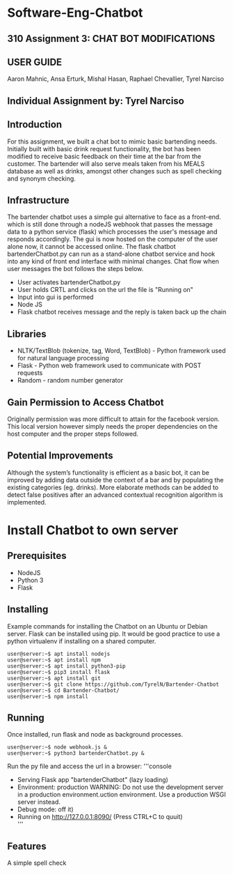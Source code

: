 # Software-Eng-Chatbot
## 310 Assignment 3: CHAT BOT MODIFICATIONS
## USER GUIDE
Aaron Mahnic,
Ansa Erturk,
Mishal Hasan,
Raphael Chevallier,
Tyrel Narciso
## Individual Assignment by: Tyrel Narciso

## Introduction
For this assignment, we built a chat bot to mimic basic bartending needs. Initially built with basic drink request functionality, the bot has been modified to receive basic feedback on their time at the bar from the customer. The bartender will also serve meals taken from his MEALS database as well as drinks, amongst other changes such as spell checking and synonym checking.


## Infrastructure
The bartender chatbot uses a simple gui alternative to face as a front-end. which is still done through a nodeJS webhook that passes the message data to a python service (flask) which processes the user's message and responds accordingly. The gui is now hosted on the computer of the user alone now, it cannot be accessed online. The flask chatbot bartenderChatbot.py can run as a stand-alone chatbot service and hook into any kind of front end interface with minimal changes. Chat flow when user messages the bot follows the steps below.
* User activates bartenderChatbot.py
* User holds CRTL and clicks on the url the file is "Running on"
* Input into gui is performed
* Node JS
* Flask chatbot receives message and the reply is taken back up the chain

## Libraries
* NLTK/TextBlob (tokenize, tag, Word, TextBlob) - Python framework used for natural language processing
* Flask - Python web framework used to communicate with POST requests
* Random - random number generator

## Gain Permission to Access Chatbot
Originally permission was more difficult to attain for the facebook version. This local version however simply needs the proper dependencies on the host computer and the proper steps followed.

## Potential Improvements
Although the system’s functionality is efficient as a basic bot, it can be improved by adding data outside the context of a bar and by populating the existing categories (eg. drinks). More elaborate methods can be added to detect false positives after an advanced contextual recognition algorithm is implemented. 

# Install Chatbot to own server
## Prerequisites
* NodeJS
* Python 3
* Flask

## Installing
Example commands for installing the Chatbot on an Ubuntu or Debian server. Flask can be installed using pip. It would be good practice to use a python virtualenv if installing on a shared computer.
```console
user@server:~$ apt install nodejs 
user@server:~$ apt install npm
user@server:~$ apt install python3-pip
user@server:~$ pip3 install flask
user@server:~$ apt install git
user@server:~$ git clone https://github.com/TyrelN/Bartender-Chatbot
user@server:~$ cd Bartender-Chatbot/
user@server:~$ npm install
```
## Running
Once installed, run flask and node as background processes.
```console
user@server:~$ node webhook.js &
user@server:~$ python3 bartenderChatbot.py &
```
Run the py file and access the url in a browser:
'''console
 * Serving Flask app "bartenderChatbot" (lazy loading)
 * Environment: production
   WARNING: Do not use the development server in a production environment.uction environment.
   Use a production WSGI server instead.
 * Debug mode: off                                      it)
 * Running on http://127.0.0.1:8090/ (Press CTRL+C to quuit)  
 '''
 ## Features 
 A simple spell check
